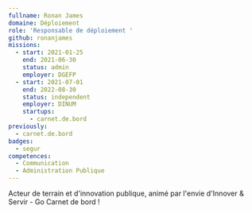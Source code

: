 ```yaml
---
fullname: Ronan James
domaine: Déploiement
role: 'Responsable de déploiement '
github: ronanjames
missions:
  - start: 2021-01-25
    end: 2021-06-30
    status: admin
    employer: DGEFP
  - start: 2021-07-01
    end: 2022-08-30
    status: independent
    employer: DINUM
    startups:
      - carnet.de.bord
previously:
  - carnet.de.bord
badges:
  - segur
competences:
  - Communication
  - Administration Publique
---
```

Acteur de terrain et d'innovation publique, animé par l'envie d'Innover & Servir - Go Carnet de bord !